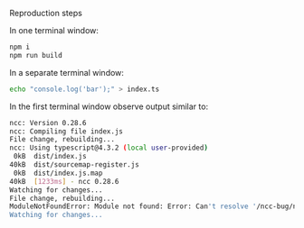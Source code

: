 Reproduction steps

In one terminal window:

```sh
npm i
npm run build
```

In a separate terminal window:

```sh
echo "console.log('bar');" > index.ts
```

In the first terminal window observe output similar to:

```sh
ncc: Version 0.28.6
ncc: Compiling file index.js
File change, rebuilding...
ncc: Using typescript@4.3.2 (local user-provided)
 0kB  dist/index.js
40kB  dist/sourcemap-register.js
 0kB  dist/index.js.map
40kB  [1233ms] - ncc 0.28.6
Watching for changes...
File change, rebuilding...
ModuleNotFoundError: Module not found: Error: Can't resolve '/ncc-bug/node_modules/@vercel/ncc/dist/ncc/loaders/stringify-loader.js' in '/ncc-bug'
Watching for changes...
```


